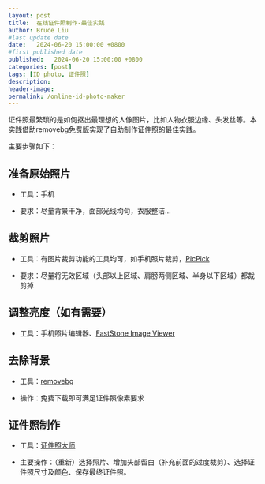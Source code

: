 ```yaml
---
layout: post
title:  在线证件照制作-最佳实践
author: Bruce Liu
#last update date
date:   2024-06-20 15:00:00 +0800
#first published date
published:   2024-06-20 15:00:00 +0800
categories: [post]
tags: [ID photo, 证件照]
description: 
header-image: 
permalink: /online-id-photo-maker
---
```


证件照最繁琐的是如何抠出最理想的人像图片，比如人物衣服边缘、头发丝等。本实践借助removebg免费版实现了自助制作证件照的最佳实践。

<!--the above is the excerpt-->
<!--more-->
<!--the following is the text-->

主要步骤如下：

## 准备原始照片

- 工具：手机

- 要求：尽量背景干净，面部光线均匀，衣服整洁...

## 裁剪照片

- 工具：有图片裁剪功能的工具均可，如手机照片裁剪，[PicPick](https://picpick.app/)

- 要求：尽量将无效区域（头部以上区域、肩膀两侧区域、半身以下区域）都裁剪掉

## 调整亮度（如有需要）

- 工具：手机照片编辑器、[FastStone Image Viewer](https://www.faststone.org/)

## 去除背景

- 工具：[removebg](https://www.remove.bg/upload)

- 操作：免费下载即可满足证件照像素要求

## 证件照制作

- 工具：[证件照大师](https://id-photo.cn/png/)

- 主要操作：（重新）选择照片、增加头部留白（补充前面的过度裁剪）、选择证件照尺寸及颜色、保存最终证件照。
